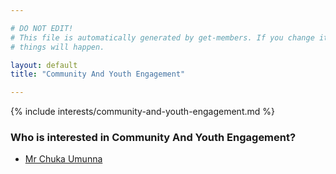 ```yaml
---

# DO NOT EDIT!
# This file is automatically generated by get-members. If you change it, bad
# things will happen.

layout: default
title: "Community And Youth Engagement"

---
```


{% include interests/community-and-youth-engagement.md %}

### Who is interested in Community And Youth Engagement?


* [Mr Chuka Umunna](../members/mr-chuka-umunna.html)
